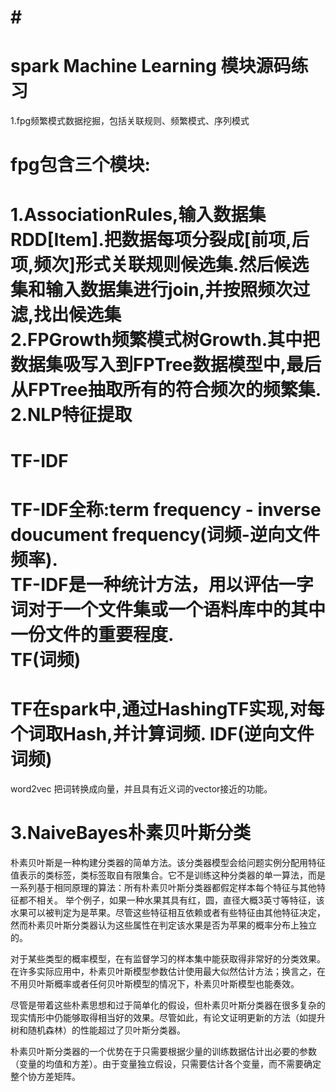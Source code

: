 #<h1 style='float:center'>spark Machine Learning 模块源码练习</h1>
1.fpg频繁模式数据挖掘，包括关联规则、频繁模式、序列模式
=====
fpg包含三个模块:
=====
1.AssociationRules,输入数据集RDD[Item].把数据每项分裂成[前项,后项,频次]形式关联规则候选集.然后候选集和输入数据集进行join,并按照频次过滤,找出候选集<br>
2.FPGrowth频繁模式树Growth.其中把数据集吸写入到FPTree数据模型中,最后从FPTree抽取所有的符合频次的频繁集.<br>
2.NLP特征提取
=====
TF-IDF
==
TF-IDF全称:term frequency - inverse doucument frequency(词频-逆向文件频率).<br>
TF-IDF是一种统计方法，用以评估一字词对于一个文件集或一个语料库中的其中一份文件的重要程度. <br>
TF(词频)
==
TF在spark中,通过HashingTF实现,对每个词取Hash,并计算词频.
IDF(逆向文件词频)
====
word2vec 把词转换成向量，并且具有近义词的vector接近的功能。


3.NaiveBayes朴素贝叶斯分类
====
朴素贝叶斯是一种构建分类器的简单方法。该分类器模型会给问题实例分配用特征值表示的类标签，类标签取自有限集合。它不是训练这种分类器的单一算法，而是一系列基于相同原理的算法：所有朴素贝叶斯分类器都假定样本每个特征与其他特征都不相关。 举个例子，如果一种水果其具有红，圆，直径大概3英寸等特征，该水果可以被判定为是苹果。尽管这些特征相互依赖或者有些特征由其他特征决定，然而朴素贝叶斯分类器认为这些属性在判定该水果是否为苹果的概率分布上独立的。<br>

对于某些类型的概率模型，在有监督学习的样本集中能获取得非常好的分类效果。在许多实际应用中，朴素贝叶斯模型参数估计使用最大似然估计方法；换言之，在不用贝叶斯概率或者任何贝叶斯模型的情况下，朴素贝叶斯模型也能奏效。<br>

尽管是带着这些朴素思想和过于简单化的假设，但朴素贝叶斯分类器在很多复杂的现实情形中仍能够取得相当好的效果。尽管如此，有论文证明更新的方法（如提升树和随机森林）的性能超过了贝叶斯分类器。<br>

朴素贝叶斯分类器的一个优势在于只需要根据少量的训练数据估计出必要的参数（变量的均值和方差）。由于变量独立假设，只需要估计各个变量，而不需要确定整个协方差矩阵。<br>
